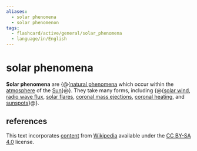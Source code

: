 ```yaml
---
aliases:
  - solar phenomena
  - solar phenomenon
tags:
  - flashcard/active/general/solar_phenomena
  - language/in/English
---
```


# solar phenomena

__Solar phenomena__ are {@{[natural phenomena](list%20of%20natural%20phenomena.md) which occur within the [atmosphere](stellar%20atmosphere.md) of the [Sun](Sun.md)}@}. They take many forms, including {@{[solar wind](solar%20wind.md), [radio wave flux](solar%20radio%20emission.md), [solar flares](solar%20flare.md), [coronal mass ejections](coronal%20mass%20ejection.md), [coronal heating](stellar%20corona.md#coronal%20heating%20problem), and [sunspots](sunspot.md)}@}. <!--SR:!2025-03-09,168,310!2024-12-01,83,270-->

## references

This text incorporates [content](https://en.wikipedia.org/wiki/solar_phenomena) from [Wikipedia](Wikipedia.md) available under the [CC BY-SA 4.0](https://creativecommons.org/licenses/by-sa/4.0/) license.
